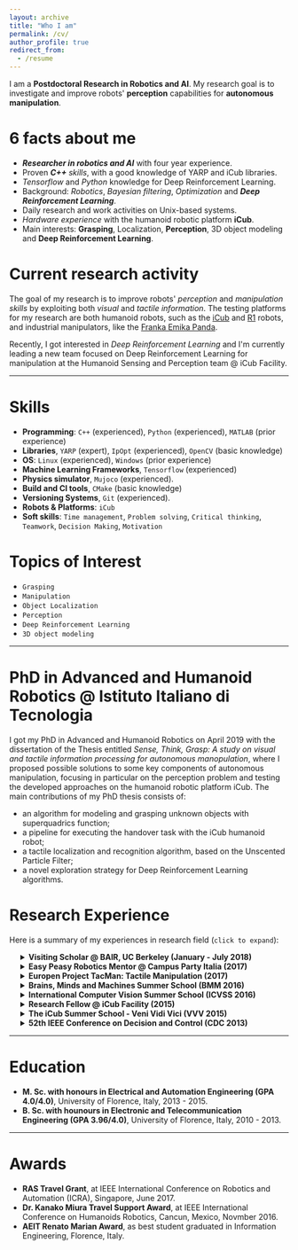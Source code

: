 ```yaml
---
layout: archive
title: "Who I am"
permalink: /cv/
author_profile: true
redirect_from:
  - /resume
---
```


I am a **Postdoctoral Research in Robotics and AI**.
My research goal is to investigate and improve robots' **perception** capabilities for **autonomous manipulation**.


# 6 facts about me
- _**Researcher in robotics and AI**_ with four year experience.
- Proven _**C++** skills_, with a good knowledge of YARP and iCub libraries.
- _Tensorflow_ and _Python_ knowledge for Deep Reinforcement Learning.
- Background: _Robotics_, _Bayesian filtering_, _Optimization_ and _**Deep Reinforcement Learning**_.
- Daily research and work activities on Unix-based systems.
- _Hardware experience_ with the humanoid robotic platform **iCub**.
- Main interests: **Grasping**, Localization,  **Perception**,  3D
object modeling and **Deep Reinforcement Learning**.



# Current research activity

The goal of my research is to improve robots' _perception_ and _manipulation skills_ by
exploiting both _visual_ and _tactile information_. The testing platforms for my research are both humanoid robots, such as the [iCub](http://www.icub.org/) and [R1](https://www.robotiko.it/r1-robot/) robots, and industrial manipulators, like the [Franka Emika Panda](https://www.franka.de/panda/).

Recently, I got interested in _Deep Reinforcement Learning_ and I'm currently leading a new team focused on Deep Reinforcement Learning for manipulation at the Humanoid Sensing and Perception team @ iCub Facility.

---

# Skills
- **Programming**: `C++` (experienced), `Python` (experienced), `MATLAB` (prior experience)
- **Libraries**, `YARP` (expert), `IpOpt` (experienced), `OpenCV` (basic knowledge)
- **OS**: `Linux` (experienced), `Windows` (prior experience)
- **Machine Learning Frameworks**, `Tensorflow` (experienced)
- **Physics simulator**, `Mujoco` (experienced).
- **Build and CI tools**, `CMake` (basic knowledge)
- **Versioning Systems**, `Git` (experienced).
- **Robots & Platforms**: `iCub`
- **Soft skills**:  `Time management`, `Problem solving`, `Critical thinking`, `Teamwork`, `Decision
Making`, `Motivation`


# Topics of Interest
 - `Grasping`
 - `Manipulation`
 - `Object Localization`
 - `Perception`
 - `Deep Reinforcement Learning`
 - `3D object modeling`

---

# PhD in Advanced and Humanoid Robotics @ Istituto Italiano di Tecnologia
I got my PhD in Advanced and Humanoid Robotics on April 2019 with the dissertation of the Thesis entitled _Sense, Think, Grasp: A study on visual and tactile information processing for autonomous manopulation_, where I  proposed possible solutions to some key components of autonomous manipulation, focusing in particular on the perception problem and testing the developed approaches on the humanoid robotic platform iCub. The main contributions of my PhD thesis consists of:
- an algorithm for modeling and grasping unknown objects with superquadrics function;
- a pipeline for executing the handover task with the iCub humanoid robot;
- a tactile localization and recognition algorithm, based on the Unscented Particle Filter;
- a novel exploration strategy for Deep Reinforcement Learning algorithms.





# Research Experience
Here is a summary of my experiences in research field (`click to expand`):
<details style="margin-left: 20px;">
 <summary>  <b>Visiting Scholar @ BAIR, UC Berkeley (January - July 2018)</b> </summary>
       <p style="margin-left: 25px;">     
       My research activity at Bair focuses on the design of new deep reinforcement learning techniques
        aimed at improving robot manipulation and grasping capabilities.
       </p></details>
<details style="margin-left: 20px;">
 <summary>  <b>Easy Peasy Robotics Mentor @ Campus Party Italia (2017)</b>  </summary>
        <p style="margin-left: 25px;">I was one of the mentors and organizers of Easy Peasy Robotics, a 2-days crash course whose aim
was to provide participants with a brief overview of the research problems and applications related to
humanoid robot programming, from perception to control. An  <b>interview</b> (in Italian)  about Campus Party experience is available <a  href="http://bancadati.datavideo.it/PortaleDV/media/20170722/20170722-rai_news_24-rai_news_24_1311-154526847m.mp4">here.</a></p></details>
<details style="margin-left: 20px;">
 <summary>  <b>Europen Project TacMan: Tactile Manipulation (2017)</b>  </summary>
        <p style="margin-left: 25px;">TacMan is a project founded by the European Union, FP7 ICT Cognitive System and Robotics, no. 610967.
        My work for the TacMan project contributed to improving <b>recognition and manipulation skills</b> for the
humanoid robot iCub. I developed a model-based tactile object localization and recognition algorithm
and a novel pipeline in order to make the iCub robot perform the <b>handover task</b>, i.e. transfer an
object from one hand to the other. A  <b>video</b> of successful handovers is available  <a  href="https://www.youtube.com/watch?v=be27-FGU-Sk&feature=youtu.be">here.</a></p></details>
 <details style="margin-left: 20px;">
   <summary> <b>Brains, Minds and Machines Summer School (BMM 2016)</b>  </summary>
   <p style="margin-left: 25px;"> BMM summer school is organized by Harvard Medical School
September, and Massachusetts Institute of Technology, Woods Hole, Massachusetts, US. An intensive three-week course gives advanced students a “deep end” introduction to the problem
of intelligence – how the brain produces intelligent behavior and how we may be able to replicate
intelligence in machines. The summer school selection process is very competitive due to the increasing number of applications and the small number of available positions. In  2016,  30 students have been selected among 300 nearly. The school requires the accomplishment of a 3 week project, for which I implemented an algorithm, capable of <b>detecting and recognize activities in real videos</b>. I achieved my goal by modeling the problem through <b>Hidden Markov Models</b> and by using <b>Bayesian Regression</b> as main approach.</p>
 </details>
 <details style="margin-left: 20px;">
   <summary>  <b>International Computer Vision Summer School (ICVSS 2016)</b>  </summary>
        <p style="margin-left: 25px;">The International Computer Vision Summer School is organized by University
of Cambridge and University of Catania,  Italy.
The tenth edition of ICVSS  provided both an
objective and clear overview and an in-depth analysis of the state-of-the-art research in Computer
Vision. The courses were delivered by world renowned experts in the field, from both academia and
industry, and covered both theoretical and practical aspects of real Computer Vision problems as
well as examples of their successful commercialisation. (Selected students: 150/396.)
</p>
 </details>

  <details style="margin-left: 20px;">
    <summary>  <b>Research Fellow @ iCub Facility (2015)</b> </summary>
         <p style="margin-left: 25px;">I have partnered with the Italian Institute of Technology during my <b>M.Sc. thesis</b>, about  6D object tactile localization, i.e. the problem to estimate the 6-DOF pose of a tridimensional
 object, whose model is known,  by using the tactile measurements collected with the robot iCub.</p>
 </details>
 <details style="margin-left: 20px;">
   <summary>  <b>The iCub Summer School - Veni Vidi Vici (VVV 2015)</b> </summary>
        <p style="margin-left: 25px;">The school focused on humanoid robotics, with the goal to foster collaboration on robot software
 across the boundaries and lifetimes of specific platforms and projects.</p>
 </details>
 <details style="margin-left: 20px;">
    <summary>  <b>52th IEEE Conference on Decision and Control (CDC 2013)</b>  </summary>
         <p style="margin-left: 25px;">During my M.Sc course I joined the IEEE Conference on Decision and Control as a Crew Member. The CDC is recognized as the premier scientific and engineering conference dedicated to the
 advancement of the theory and practice of systems and control.</p>
 </details>

---

# Education
- **M. Sc. with honours in Electrical and Automation Engineering (GPA 4.0/4.0)**, University of Florence, Italy, 2013 - 2015.
- **B. Sc. with hounours in Electronic and Telecommunication Engineering (GPA 3.96/4.0)**, University of Florence, Italy, 2010 - 2013.

---

# Awards
- **RAS Travel Grant**, at IEEE International Conference on Robotics and Automation (ICRA),
 Singapore, June 2017.
- **Dr. Kanako Miura Travel Support Award**, at IEEE International Conference on Humanoids
 Robotics, Cancun, Mexico, Novmber 2016.
- **AEIT Renato Marian Award**, as best student graduated in Information Engineering, Florence, Italy.
